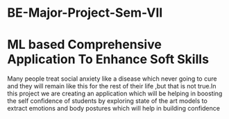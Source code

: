 # BE-Major-Project-Sem-VII

# ML based Comprehensive Application To Enhance Soft Skills

Many people treat social anxiety like a disease which never going to cure and they will remain like this for the rest of their
life ,but that is not true.In this project we are creating an application which will be helping in
boosting the self confidence of students by exploring state of the art models to extract emotions
and body postures which will help in building confidence
